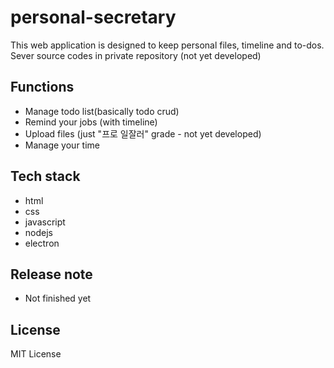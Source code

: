# personal-secretary
This web application is designed to keep personal files, timeline and to-dos.
Sever source codes in private repository (not yet developed)


## Functions   
- Manage todo list(basically todo crud)
- Remind your jobs (with timeline)
- Upload files (just "프로 일잘러" grade - not yet developed)   
- Manage your time  

## Tech stack
- html
- css
- javascript
- nodejs
- electron   
   
## Release note   
- Not finished yet

## License
 MIT License
